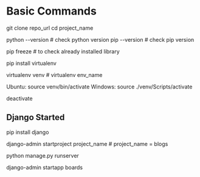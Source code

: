 # Basic Commands
git clone repo_url
cd project_name

python --version  # check python version
pip --version     # check pip version

pip freeze    # to check already installed library 

pip install virtualenv

virtualenv venv  # virtualenv env_name

Ubuntu: source venv/bin/activate
Windows: source ./venv/Scripts/activate

deactivate

## Django Started

pip install django

django-admin startproject project_name # project_name = blogs

python manage.py runserver

django-admin startapp boards